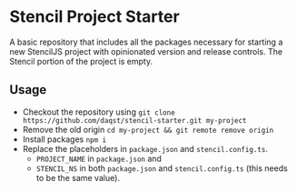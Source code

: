 # Stencil Project Starter

A basic repository that includes all the packages necessary for starting a new
StencilJS project with opinionated version and release controls.  The Stencil
portion of the project is empty.

## Usage

* Checkout the repository using `git clone https://github.com/daqst/stencil-starter.git my-project`
* Remove the old origin `cd my-project && git remote remove origin`
* Install packages `npm i`
* Replace the placeholders in `package.json` and `stencil.config.ts`.
  * `PROJECT_NAME` in `package.json` and
  * `STENCIL_NS` in both `package.json` and `stencil.config.ts` (this needs to be the same value).